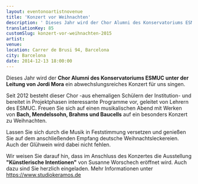 ```yaml
---
layout: eventonoartistnovenue
title: 'Konzert vor Weihnachten'
description: ' Dieses Jahr wird der Chor Alumni des Konservatoriums ESMUC unter der Leitung von Jordi Mora ein abwechslungsreiches Konzert für uns singen. Seit 2012 besteht dieser Chor -aus ehemaligen Schülern der Institution- und bereitet in Projektphasen interessante Programme vor, geleitet von Lehrern des ESMUC. Freuen Sie sich auf einen musikalischen Abend mit Werken von Bach, Mendelssohn, Brahms und Baucells auf ein besonders Konzert zu Weihnachten.'
translationKey: 85
customSlug: konzert-vor-weihnachten-2015
artist: 
venue: 
location: Carrer de Brusi 94, Barcelona
city: Barcelona
date: 2014-12-13 18:00:00
---
```


 Dieses Jahr wird der <strong>Chor Alumni des Konservatoriums ESMUC unter der Leitung von Jordi Mora</strong> ein abwechslungsreiches Konzert für uns singen.

Seit 2012 besteht dieser Chor -aus ehemaligen Schülern der Institution- und bereitet in Projektphasen interessante Programme vor, geleitet von Lehrern des ESMUC. Freuen Sie sich auf einen musikalischen Abend mit Werken von <strong>Bach, Mendelssohn, Brahms und Baucells</strong> auf ein besonders Konzert zu Weihnachten.

Lassen Sie sich durch die Musik in Feststimmung versetzen und genießen Sie auf dem anschließenden Empfang deutsche Weihnachtsleckereien</strong>. Auch der Glühwein wird dabei nicht fehlen.

Wir weisen Sie darauf hin, dass im Anschluss des Konzertes die Ausstellung <strong>"Künstlerische Intentionen"</strong> von Susanne Worschech eröffnet wird. Auch dazu sind Sie herzlich eingeladen. Mehr Informationen unter <a href="https://www.studiokeramos.de" target="_blank"  rel="nofollow noopener noreferrer">https://www.studiokeramos.de</a>
